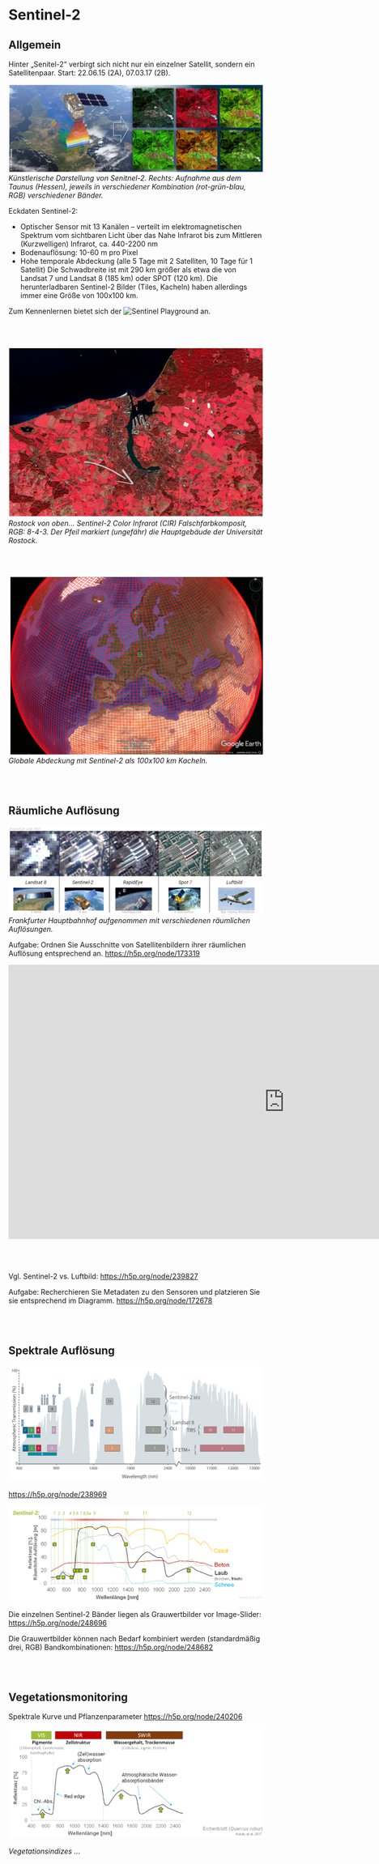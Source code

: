 # Sentinel-2
## Allgemein 
Hinter „Senitel-2“ verbirgt sich nicht nur ein einzelner Satellit, sondern ein Satellitenpaar. Start: 22.06.15 (2A), 07.03.17 (2B).

![Senitel-2](/pages/09.Geovisualisierung/Sentinel-2_composites.png)
*Künstlerische Darstellung von Senitnel-2. Rechts: Aufnahme aus dem Taunus (Hessen), jeweils in verschiedener Kombination (rot-grün-blau, RGB) verschiedener Bänder.*

Eckdaten Sentinel-2:

-	Optischer Sensor mit 13 Kanälen – verteilt im elektromagnetischen Spektrum vom sichtbaren Licht über das Nahe Infrarot bis zum Mittleren (Kurzwelligen) Infrarot, ca. 440-2200 nm
-	Bodenauflösung: 10-60 m pro Pixel
-	Hohe temporale Abdeckung (alle 5 Tage mit 2 Satelliten, 10 Tage für 1 Satellit)
Die Schwadbreite ist mit 290 km größer als etwa die von Landsat 7 und Landsat 8 (185 km) oder SPOT (120 km). Die herunterladbaren Sentinel-2 Bilder (Tiles, Kacheln) haben allerdings immer eine Größe von 100x100 km.

Zum Kennenlernen bietet sich der ![Sentinel Playground](http://apps.sentinel-hub.com/sentinel-playground/?source=S2&lat=40.34366578968397&lng=-3.6512374877929688&zoom=11&preset=1_NATURAL_COL0R&layers=B04,B03,B02&maxcc=20&gain=1.0&gamma=1.0&time=2015-01-01|2018-01-17&atmFilter=&showDates=false) an.

<br><br>

![Rostock](/pages/09.Geovisualisierung/Senitnel-2_Rostock.png)
*Rostock von oben... Sentinel-2 Color Infrarot (CIR) Falschfarbkomposit, RGB: 8-4-3. Der Pfeil markiert (ungefähr) die Hauptgebäude der Universität Rostock.*

<br><br>

![Tiles](/pages/09.Geovisualisierung/Senitinel-2_Tiles_GoogleEarth.png)
*Globale Abdeckung mit Sentinel-2 als 100x100 km Kacheln.* 

<br><br>

## Räumliche Auflösung

![F_Hbf](/pages/09.Geovisualisierung/Frankfurt_Hbf_Resolutions.png)
*Frankfurter Hauptbahnhof aufgenommen mit verschiedenen räumlichen Auflösungen.*

Aufgabe: Ordnen Sie Ausschnitte von Satellitenbildern ihrer räumlichen Auflösung entsprechend an. https://h5p.org/node/173319


<iframe src="https://h5p.org/h5p/embed/173319" width="1090" height="542" frameborder="0" allowfullscreen="allowfullscreen"></iframe><script src="https://h5p.org/sites/all/modules/h5p/library/js/h5p-resizer.js" charset="UTF-8"></script>



<br><br>

Vgl. Sentinel-2 vs. Luftbild: https://h5p.org/node/239827 

Aufgabe: Recherchieren Sie Metadaten zu den Sensoren und platzieren Sie sie entsprechend im Diagramm. https://h5p.org/node/172678


<br><br>
## Spektrale Auflösung

![KanäleS2LS7LS8](/pages/09.Geovisualisierung/BANDS_S2_LS8_LS7.png)

https://h5p.org/node/238969

![Sentinel-2KanäleReflektanz](/pages/09.Geovisualisierung/Sentinel-2_Bands_Reflectance.png)


Die einzelnen Sentinel-2 Bänder liegen als Grauwertbilder vor
Image-Slider: https://h5p.org/node/248696 

Die Grauwertbilder können nach Bedarf kombiniert werden (standardmäßig drei, RGB)
Bandkombinationen:  https://h5p.org/node/248682 

<br><br>

## Vegetationsmonitoring

Spektrale Kurve und Pflanzenparameter https://h5p.org/node/240206 

![ReflektanzVegetation](/pages/09.Geovisualisierung/Reflectance_Vegetation.png)

*Vegetationsindizes*
...
